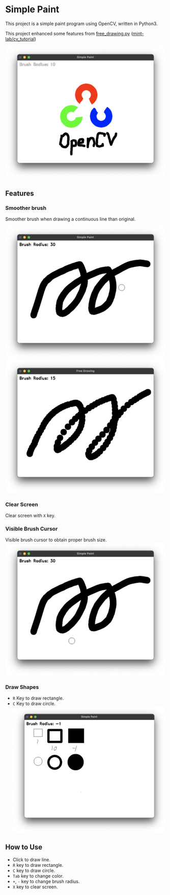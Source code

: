 # Simple Paint

This project is a simple paint program using OpenCV, written in Python3.

This project enhanced some features from [free_drawing.py](https://github.com/mint-lab/cv_tutorial/blob/master/free_drawing.py) ([mint-lab/cv_tutorial](https://github.com/mint-lab/cv_tutorial))

![Masterpiece](./images/masterpiece.png)

## Features

### Smoother brush

Smoother brush when drawing a continuous line than original.

![Brush New](./images/brush_new.png)
![Brush Origin](./images/brush_origin.png)

### Clear Screen

Clear screen with `X` key.

### Visible Brush Cursor

Visible brush cursor to obtain proper brush size.
![Visible Cursor](./images/visible_cursor.png)

### Draw Shapes

- `R` Key to draw rectangle.
- `C` Key to draw circle.
![Shapes](./images/shapes.png)

## How to Use

- Click to draw line.
- `R` key to draw rectangle.
- `C` key to draw circle.  
- `Tab` key to change color.
- `+`, `-` key to change brush radius.
- `X` key to clear screen.